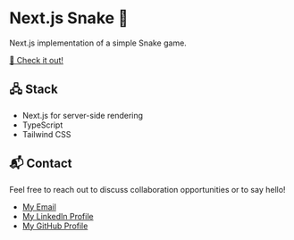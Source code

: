 # Next.js Snake 🐍

Next.js implementation of a simple Snake game.

[🚀 Check it out!](https://wdc-snake.vercel.app/)

## 🖧 Stack

- Next.js for server-side rendering
- TypeScript
- Tailwind CSS

## 📬 Contact

Feel free to reach out to discuss collaboration opportunities or to say hello!

- [My Email](mailto:matheus.felipe.19rt@gmail.com)
- [My LinkedIn Profile](https://www.linkedin.com/in/matheus-mortari-19rt/)
- [My GitHub Profile](https://github.com/w11dcard)
